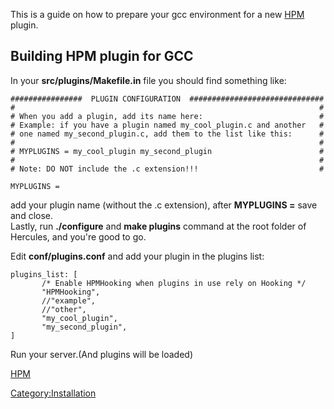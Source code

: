 This is a guide on how to prepare your gcc environment for a new [HPM](HPM "wikilink") plugin.

## Building HPM plugin for GCC

In your **src/plugins/Makefile.in** file you should find something like:

`################  PLUGIN CONFIGURATION  ##############################`  
`#                                                                    #`  
`# When you add a plugin, add its name here:                          #`  
`# Example: if you have a plugin named my_cool_plugin.c and another   #`  
`# one named my_second_plugin.c, add them to the list like this:      #`  
`#                                                                    #`  
`# MYPLUGINS = my_cool_plugin my_second_plugin                        #`  
`#                                                                    #`  
`# Note: DO NOT include the .c extension!!!                           #`  
  
`MYPLUGINS = `

add your plugin name (without the .c extension), after **MYPLUGINS =** save and close.  
Lastly, run **./configure** and **make plugins** command at the root folder of Hercules, and you're good to go.

Edit **conf/plugins.conf** and add your plugin in the plugins list:

`plugins_list: [`  
`       /* Enable HPMHooking when plugins in use rely on Hooking */`  
`       "HPMHooking",`  
`       //"example",`  
`       //"other",`  
`       "my_cool_plugin",`  
`       "my_second_plugin",`  
`]`

Run your server.(And plugins will be loaded)

[HPM](HPM "wikilink")

[Category:Installation](Category:Installation "wikilink")
